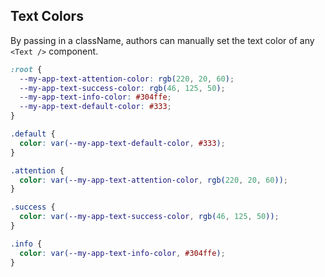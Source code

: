 ## Text Colors

By passing in a className, authors can manually set the text color of any `<Text />` component.

```css
:root {
  --my-app-text-attention-color: rgb(220, 20, 60);
  --my-app-text-success-color: rgb(46, 125, 50);
  --my-app-text-info-color: #304ffe;
  --my-app-text-default-color: #333;
}

.default {
  color: var(--my-app-text-default-color, #333);
}

.attention {
  color: var(--my-app-text-attention-color, rgb(220, 20, 60));
}

.success {
  color: var(--my-app-text-success-color, rgb(46, 125, 50));
}

.info {
  color: var(--my-app-text-info-color, #304ffe);
}
```
